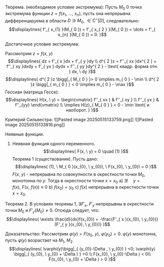 Теорема. (необходимое условие экстрeмума):
Пусть ${\displaystyle M_{ 0 }}$ 0 точка экстремума функции ${\displaystyle z = f(x_{1}, \ \dots, \ x_{n})}$, пусть она непрерывна дифференцируема в области ${\displaystyle D \ni M_{ 0 }, \  \in C^{ \circ }[D]}$, следовательно:
$$\displaylines{
f'_{ x_{1} }(M_{ 0 }) = f'_{ x_{ 2 } }(M_{ 0 }) = \dots = f'_{ x_{n} }(M_{ 0 }) = 0.
}$$


Достаточное условие экстремума:

Рассмотрим ${\displaystyle z = f(x, \ y)}$
$$\displaylines{
dz = f'_{ x }dx + f'_{ y }dy \\
d^{ 2 }z = f''_{ xx }dx^{ 2 } + f''_{ xy }dxdy + f'_{ yx } dydx + f''_{ yy }dy^{ 2 } - \text{ квадр. форма отн. } dx, \  dy
}$$
$$\displaylines{
d^{ 2 }z \bigg|_{ M_{ 0 } }> 0 \implies  m_{ 0 } - \min \\
d^{ 2 }z \bigg|_{ m_{ 0 } } < 0 \implies m_{ 0 } - \max
}$$
Гессиан (матрица Гессе):
$$\displaylines{
H(x, \  y) = \begin{vmatrix}
f''_{ xx } & f''_{ xy } \\
f''_{ yx } & f''_{yy}
\end{vmatrix} \\
\implies  H(z)_{ M_{ 0 } } < 0 - \min \text{ и наоборот. }
}$$

Критерий Сильвестра:
![[Pasted image 20250515133759.png]]
![[Pasted image 20250515133816.png]]


Неявные функции.
1. Неявная функция одного переменного.
$$\displaylines{
F(x, \  y) = 0 \quad (1)
}$$
Теорема 1 (существования).
Пусть дано:
$$\displaylines{
(1), \  M_{ 0 }(x_{0}, \  y_{0}), \  F(x_{0}, \  y_{0}) = 0
}$$
${\displaystyle F(x, \ y)}$ - непрерывна по совокупности в окрестности точки ${\displaystyle M_{ 0 }}$, монотонна по ${\displaystyle y}$. Тогда в окрестности точки ${\displaystyle x = x_{0}}$
a) ${\displaystyle \exists ! \quad y = f(x), \  F(x, \ f(x)) \equiv0}$
b) ${\displaystyle f(x_{0})= y_{0}}$
c) ${\displaystyle f(x)}$ непрерывна в окрестности точки ${\displaystyle x =x_{0}}$.

Теорема 2. 
В условиях теоремы 1, ${\displaystyle \exists F'_{ x }, \ F'_{ y }}$ непрерывны в окрестности точки ${\displaystyle M_{ 0 }}$ и ${\displaystyle F'_{ y }(M_{ 0 }) \neq 0}$. Отсюда следует, что:
$$\displaylines{
\exists \frac{d}{dx}f(x_{0}) = -\frac{F'_{ x }(x_{0}, \  y_{0})}{F'_{ y }(x_{0}, \  y_{0})}
}$$

Доказательство:
Рассмотрим ${\displaystyle \varphi(y) = F(x_{0}, \ y), \ \varphi(y_{0}) = 0}$. ${\displaystyle \varphi(y)}$ монотонна, пусть ${\displaystyle \varphi(y)}$ возрастает на ${\displaystyle M_{ 1 }, \ M_{ 2 }}$
$$\displaylines{
\varphi(y)\bigg|_{ (y_{0}-\Delta , \  y_{0}) } <0; \varphi(y) \bigg|_{ (y_{0}, \  y_{0} + \Delta ) } >0 \\
F(x_{0}, \  y_{0}-\Delta ) < 0\\
F(x_{0}, \  y_{0} + \Delta ) > 0
}$$
